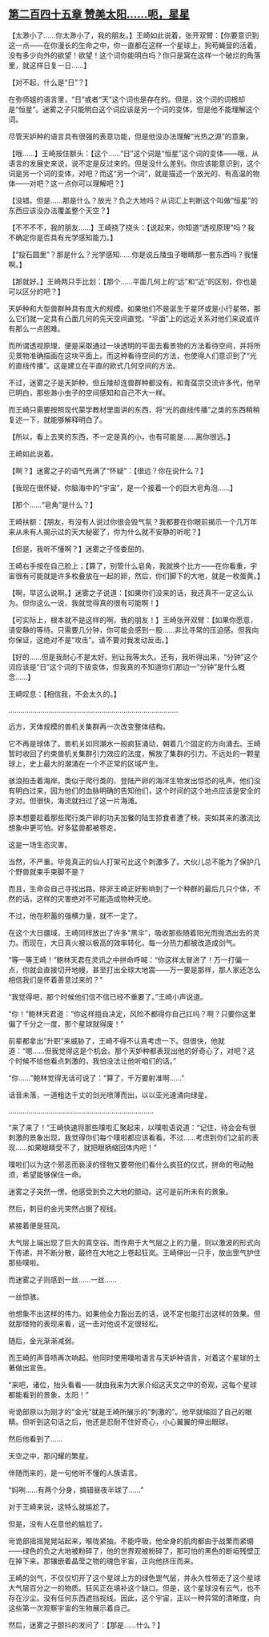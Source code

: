 ## [第二百四十五章 赞美太阳……呃，星星](https://www.xxbiquge.com/11_11207/9232793.html)


  【太渺小了……你太渺小了，我的朋友。】王崎如此说着，张开双臂：【你要意识到这一点——在你漫长的生命之中，你一直都在这样一个星球上，狗苟蝇营的活着，没有多少向外的欲望！欲望！这个词你能明白吗？你只是窝在这样一个破烂的角落里，就这样日复一日……】

  【对不起，什么是“日”？】

  在弥师姐的语言里，“日”或者“天”这个词也是存在的。但是，这个词的词根却是“恒星”。迷雾之子只能明白这个词应该是另一个词的变体，但是他不能理解这个词。

  尽管天妒种的语言具有很强的表意功能，但是他没办法理解“光热之源”的意象。

  【哦……】王崎按住额头：【这个……“日”这个词是“恒星”这个词的变体——哦，从语言的发展史来说，说不定是反过来的。但是没什么差别。你应该能意识到，这个词是另一个词的变体，对吧？而这“另一个词”，就是描述一个放光的、有高温的物体——对吧？这一点你可以理解吧？】

  【没错。但是……那是什么？放光？负之大地吗？从词汇上判断这个叫做“恒星”的东西应该没办法覆盖整个天空？】

  【不不不不，我的朋友……】王崎挠了挠头：【说起来，你知道“透视原理”吗？我不确定你是否具有光学感知能力。】

  【“投石圆里”？那是什么？光学感知……你是说丘陵虫子眼睛那一套东西吗？我懂啊。】

  【那就好。】王崎两只手比划：【那个……平面几何上的“远”和“近”的区别，你也是可以区分的吧？】

  天妒种和大型兽群种具有庞大的规模。如果他们不是诞生于星环或是小行星带，那么它们就一定具有凸面几何的先天空间直觉。“平面”上的远近关系对他们来说或许有那么一点困难。

  而所谓透视原理，便是采取通过一块透明的平面去看景物的方法看待空间，并将所见景物准确描画在这块平面上。而这种看待空间的方法，也使得人们意识到了“光的直线传播”。这是建立在平直的欧式几何空间的方法。

  不过，迷雾之子是天妒种，但丘陵却连兽群种都没有。和青虿宗交流许多代，他早已明白，那些渺小虫子的空间感知和自己不大一样。

  而王崎只需要按照现代蒙学教材里面讲的东西，将“光的直线传播”之类的东西稍稍复述一下，就能够解释明白了。

  【所以，看上去笑的东西，不一定是真的小，也有可能是……离你很远。】

  王崎如此说着。

  【啊？】迷雾之子的语气充满了“怀疑”：【很远？你在说什么？】

  【我现在很怀疑，你脑海中的“宇宙”，是一个接着一个的巨大皂角泡……】

  【那个……“皂角”是什么？】

  王崎扶额：【朋友，有没有人说过你很会毁气氛？我都要在你眼前揭示一个几万年来从未有人揭示过的天大秘密了，你为什么就不安静的听呢？】

  【但是，我听不懂啊？】迷雾之子怪委屈的。

  王崎右手按在自己脸上；【算了，别管什么皂角，我就换个比方——在你看重，宇宙很有可能就是许多枚叠放在一起的卵，然后，你们脚下的大地，就是一枚蛋黄。】

  【啊，早这么说啊。】迷雾之子说道：【如果你们没来的话，我还真不一定这么认为。但你这么一说，我就觉得真的很有可能啊！】

  【可实际上，根本就不是这样的啊，我的朋友！】王崎张开双臂：【如果你愿意，请安静的等待。只需要几分钟，你可能会感到一股……非比寻常的压迫感。但我向你保证，这绝对不是“攻击”。请不要对我发动反击。】

  【好的……但是我耐心不是太好。别让我等太久。还有，我听得出来，“分钟”这个词应该是“日”这个词的下级变体，但我真的不知道你们那边一“分钟”是什么概念……】

  王崎叹息：【相信我，不会太久的。】

  …………………………………………………………………………

  远方，天体规模的兽机关集群再一次改变整体结构。

  它不再是球体了。兽机关如同潮水一般疯狂涌动，朝着几个固定的方向涌去。王崎暂时收回了约束兽机关集群引力效应的法度，解放了集群的引力。不远处的一颗星球上，史上最大的潮涌在一个不正常的区域产生。

  骇浪拍击着海岸。类似于爬行类的、登陆产卵的海洋生物发出惊恐的吼声。他们没有明白过来，因为他们的血脉明确的告知他们，这个时间的这个地点应该是安全的才对。但很快，海流就扫过了这一片海滩。

  原本想要趁着那些爬行类产卵的功夫加餐的陆生掠食者遭了秧。突如其来的激流比想象中更可怕。好多猛兽都被卷走。

  这是一场生态灾害。

  当然，不严重。毕竟真正的仙人打架可比这个刺激多了。大伙儿总不能为了保护几个野兽就束手束脚不是？

  而且，生命会自己寻找出路。除非王崎正好影响到了一个种群的最后几只个体，不然的话，这样的灾害绝对不可能造成物种灭绝。

  不过，他在积蓄的强横力量，就不一定了。

  在这个大日疆域，王崎同样放出了许多“黑伞”，吸收那些随着阳光而抛洒出去的灵力。而现在，大日真火被以极高的效率转化，每一分热力都被改造成剑气。

  “等一等王崎！”鲍林天君在灵讯之中拼命呼喊：“你这样太冒进了！万一打偏一点，你就会直接切开地幔，甚至打出全球大地震——万一要是那样，那人家还怎么相信我们是怀着善意过来的？”

  “我觉得吧，那个时候他们信不信已经不重要了。”王崎小声说道。

  “你！”鲍林天君道：“你这样擅自决定，风险不都得你自己扛吗？啊？只要你这里偏了千分之一度，那个星球就得废！”

  前辈都拿出“升职”来威胁了，王崎不得不认真考虑一下。但很快，他就道：“嗯……但我觉得这是个机会。那个天妒种都表现出他的好奇心了，对吧？这个时候不给他看点刺激的，我怕没法让他听咱们的话。”

  “你……”鲍林觉得无话可说了：“算了，千万要射准啊……”

  话音未落，一道粗达千丈的剑光喷薄而出，以以亚光速涌向绿星。

  ………………………………………………………………

  “来了来了！”王崎快速将那些噗啦汇聚起来，以噗啦语说道：“记住，待会会有很刺激的景象出现，我觉得你们每个噗啦都应该看看。不过……考虑到你们之前的表现……如果眼睛受不了，就把眼柄缩回体内吧！”

  噗啦们以为这个邪恶而亵渎的怪物又要带他们看什么疯狂的仪式，拼命的甩动触须，希望能够保住一命。

  迷雾之子突然一愣。他感受到负之大地的颤动。这可是前所未有的景象。

  然后，刺目的金光突然占据了视线。

  紧接着便是狂风。

  大气层上端出现了巨大的真空谷。而作用于大气层之上的力量，则以激波的形式向下传递，并不断分散，最终在大地之上卷起狂岚。王崎伸出一只手，放出罡气护住那些噗啦。

  而迷雾之子则感到一丝……一丝……

  一丝惊骇。

  他想象不出这样的伟力。如果他全力豁出去的话，说不定也能打出这样的效果。但就那怪物的表现来看，这一击对他说不定很轻松。

  随后，金光渐渐减弱。

  而王崎的声音啧再次响起。他同时使用噗啦语言与天妒种语言，对着这个星球的土著做出宣告。

  “来吧，诸位，抬头看看——就由我来为大家介绍这天文之中的奇观，这每个星球都能看到的景象，太阳！”

  岢诡部原以为刚才的“金光”就是王崎所展示的“刺激的”。他早就缩回了自己的眼睛。但听到这句话之后，他还是忍耐不住好奇心，小心翼翼的伸出眼球。

  然后他看到了……

  天空之中，那闪耀的繁星。

  伴随而来的，是一句他听不懂的人族语言。

  “妈咧……有两个分身，搞错昼夜半球了……”

  对于王崎来说，这特么就尴尬了。

  但是，没有人在意他的尴尬了。

  岢诡部摇摇晃晃站起来，喉咙紧抽，不能呼吸，他全身的肌肉都由于战栗而紧绷——绿色的负之大地被粉碎了，他的世界观被粉碎了，那可怕的黑色的断垣残壁正在掉下来。那镶嵌着晶莹之物的瑰色宇宙，正向他挤压而来。

  王崎的剑气，不仅仅切开了这个星球上方的绿色罡气层，并永久性带走了这个星球大气层百分之一的物质。狂风正在填补这个缺口。但是，这个星球没有云气，也不存在沙尘。没有任何东西遮挡视线。因此，这个宇宙，正以一种异常的清晰度，向这些第一次观察宇宙的生物展示着自己。

  然后，迷雾之子颤抖的发问了：【那是……什么？】

